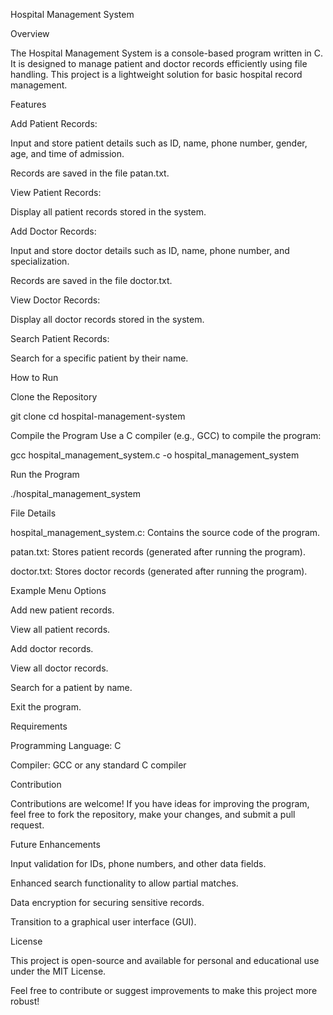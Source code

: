 Hospital Management System

Overview

The Hospital Management System is a console-based program written in C. It is designed to manage patient and doctor records efficiently using file handling. This project is a lightweight solution for basic hospital record management.

Features

Add Patient Records:

Input and store patient details such as ID, name, phone number, gender, age, and time of admission.

Records are saved in the file patan.txt.

View Patient Records:

Display all patient records stored in the system.

Add Doctor Records:

Input and store doctor details such as ID, name, phone number, and specialization.

Records are saved in the file doctor.txt.

View Doctor Records:

Display all doctor records stored in the system.

Search Patient Records:

Search for a specific patient by their name.

How to Run

Clone the Repository

git clone <repository-url>
cd hospital-management-system

Compile the Program
Use a C compiler (e.g., GCC) to compile the program:

gcc hospital_management_system.c -o hospital_management_system

Run the Program

./hospital_management_system

File Details

hospital_management_system.c: Contains the source code of the program.

patan.txt: Stores patient records (generated after running the program).

doctor.txt: Stores doctor records (generated after running the program).

Example Menu Options

Add new patient records.

View all patient records.

Add doctor records.

View all doctor records.

Search for a patient by name.

Exit the program.

Requirements

Programming Language: C

Compiler: GCC or any standard C compiler

Contribution

Contributions are welcome! If you have ideas for improving the program, feel free to fork the repository, make your changes, and submit a pull request.

Future Enhancements

Input validation for IDs, phone numbers, and other data fields.

Enhanced search functionality to allow partial matches.

Data encryption for securing sensitive records.

Transition to a graphical user interface (GUI).

License

This project is open-source and available for personal and educational use under the MIT License.

Feel free to contribute or suggest improvements to make this project more robust!